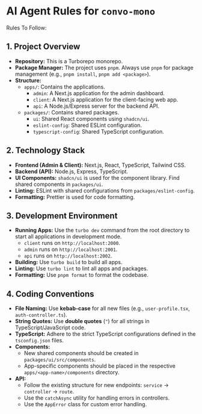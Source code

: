 # AI Agent Rules for `convo-mono`

Rules To Follow:

## 1. Project Overview

- **Repository:** This is a Turborepo monorepo.
- **Package Manager:** The project uses `pnpm`. Always use `pnpm` for package management (e.g., `pnpm install`, `pnpm add <package>`).
- **Structure:**
  - `apps/`: Contains the applications.
    - `admin`: A Next.js application for the admin dashboard.
    - `client`: A Next.js application for the client-facing web app.
    - `api`: A Node.js/Express server for the backend API.
  - `packages/`: Contains shared packages.
    - `ui`: Shared React components using `shadcn/ui`.
    - `eslint-config`: Shared ESLint configuration.
    - `typescript-config`: Shared TypeScript configuration.

## 2. Technology Stack

- **Frontend (Admin & Client):** Next.js, React, TypeScript, Tailwind CSS.
- **Backend (API):** Node.js, Express, TypeScript.
- **UI Components:** `shadcn/ui` is used for the component library. Find shared components in `packages/ui`.
- **Linting:** ESLint with shared configurations from `packages/eslint-config`.
- **Formatting:** Prettier is used for code formatting.

## 3. Development Environment

- **Running Apps:** Use the `turbo dev` command from the root directory to start all applications in development mode.
  - `client` runs on `http://localhost:2000`.
  - `admin` runs on `http://localhost:2001`.
  - `api` runs on `http://localhost:2002`.
- **Building:** Use `turbo build` to build all apps.
- **Linting:** Use `turbo lint` to lint all apps and packages.
- **Formatting:** Use `pnpm format` to format the codebase.

## 4. Coding Conventions

- **File Naming:** Use **kebab-case** for all new files (e.g., `user-profile.tsx`, `auth-controller.ts`).
- **String Quotes:** Use **double quotes** (`"`) for all strings in TypeScript/JavaScript code.
- **TypeScript:** Adhere to the strict TypeScript configurations defined in the `tsconfig.json` files.
- **Components:**
  - New shared components should be created in `packages/ui/src/components`.
  - App-specific components should be placed in the respective `apps/<app-name>/components` directory.
- **API:**
  - Follow the existing structure for new endpoints: `service` -> `controller` -> `route`.
  - Use the `catchAsync` utility for handling errors in controllers.
  - Use the `AppError` class for custom error handling.
